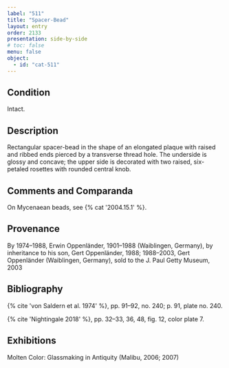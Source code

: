 ```yaml
---
label: "511"
title: "Spacer-Bead"
layout: entry
order: 2133
presentation: side-by-side
# toc: false
menu: false
object:
  - id: "cat-511"
---
```


## Condition

Intact.

## Description

Rectangular spacer-bead in the shape of an elongated plaque with raised and ribbed ends pierced by a transverse thread hole. The underside is glossy and concave; the upper side is decorated with two raised, six-petaled rosettes with rounded central knob.

## Comments and Comparanda

On Mycenaean beads, see {% cat '2004.15.1' %}.

## Provenance

By 1974–1988, Erwin Oppenländer, 1901–1988 (Waiblingen, Germany), by inheritance to his son, Gert Oppenländer, 1988; 1988–2003, Gert Oppenländer (Waiblingen, Germany), sold to the J. Paul Getty Museum, 2003

## Bibliography

{% cite 'von Saldern et al. 1974' %}, pp. 91–92, no. 240; p. 91, plate no. 240.

{% cite 'Nightingale 2018' %}, pp. 32–33, 36, 48, fig. 12, color plate 7.

## Exhibitions

Molten Color: Glassmaking in Antiquity (Malibu, 2006; 2007)